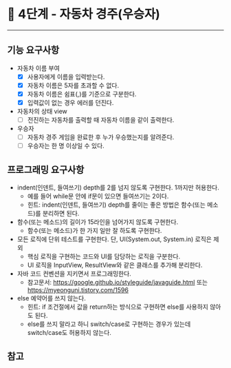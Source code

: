 # 🚀 4단계 - 자동차 경주(우승자)
------------

## 기능 요구사항

* 자동차 이름 부여
    * [x] 사용자에게 이름을 입력받는다.
    * [x] 자동차 이름은 5자를 초과할 수 없다.
    * [x] 자동차 이름은 쉼표(,)를 기준으로 구분한다.
    * [x] 입력값이 없는 경우 에러를 던진다.

* 자동차의 상태 view
    * [ ] 전진하는 자동차를 출력할 때 자동차 이름을 같이 출력한다.

* 우승자
    * [ ] 자동차 경주 게임을 완료한 후 누가 우승했는지를 알려준다.
    * [ ] 우승자는 한 명 이상일 수 있다.

## 프로그래밍 요구사항

* indent(인덴트, 들여쓰기) depth를 2를 넘지 않도록 구현한다. 1까지만 허용한다.
    * 예를 들어 while문 안에 if문이 있으면 들여쓰기는 2이다.
    * 힌트: indent(인덴트, 들여쓰기) depth를 줄이는 좋은 방법은 함수(또는 메소드)를 분리하면 된다.
* 함수(또는 메소드)의 길이가 15라인을 넘어가지 않도록 구현한다.
    * 함수(또는 메소드)가 한 가지 일만 잘 하도록 구현한다.
* 모든 로직에 단위 테스트를 구현한다. 단, UI(System.out, System.in) 로직은 제외
    * 핵심 로직을 구현하는 코드와 UI를 담당하는 로직을 구분한다.
    * UI 로직을 InputView, ResultView와 같은 클래스를 추가해 분리한다.
* 자바 코드 컨벤션을 지키면서 프로그래밍한다.
    * 참고문서: https://google.github.io/styleguide/javaguide.html 또는 https://myeonguni.tistory.com/1596
* else 예약어를 쓰지 않는다.
    * 힌트: if 조건절에서 값을 return하는 방식으로 구현하면 else를 사용하지 않아도 된다.
    * else를 쓰지 말라고 하니 switch/case로 구현하는 경우가 있는데 switch/case도 허용하지 않는다.

## 참고
